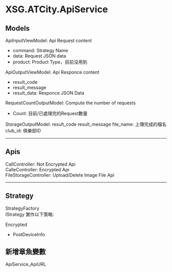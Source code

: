 # XSG.ATCity.ApiService

## Models
ApiInputViewModel: Api Request content  
* command: Strategy Name  
* data: Request JSON data  
* product: Product Type，目前沒用到  

ApiOutputViewModel: Api Responce content
* result_code
* result_message
* result_data: Responce JSON Data

RequestCountOutputModel: Compute the number of requests 
* Count: 目前/已處理完的Request數量

StorageOutputModel: 
result_code
result_message
file_name: 上傳完成的檔名
club_id: 俱樂部ID

---

## Apis
CallController: Not Encrypted Api  
CalleController: Encrypted Api  
FileStorageController: Upload/Delete Image File Api

---

## Strategy
StrategyFactory  
IStrategy 實作以下策略: 

Encrypted  
* PostDeviceInfo

## 新增章魚變數

ApiService_ApiURL